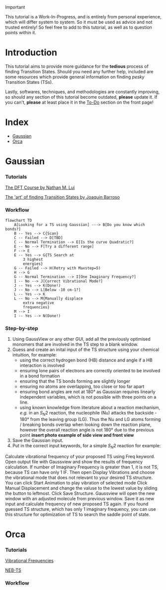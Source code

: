 > [!IMPORTANT]  
> This tutorial is a Work-In-Progress, and is entirely from personal experience, which will differ system to system. So it must be used as advice and not trusted entirely! So feel free to add to this tutorial, as well as to question points within it.

# Introduction
This tutorial aims to provide more guidance for the **tedious** process of finding Transition States. Should you need any further help, included are some resources which provide general information on finding *pesky* Transition States (TSs).

Lastly, softwares, techniques, and methodologies are constantly improving, so should any section of this tutorial become outdated, **please** update it. If you can't, **please** at least place it in the [To-Do](../../README.md) section on the front page!

# Index
- [Gaussian](#gaussian)
- [Orca](#orca)

# Gaussian 
### Tutorials
[The DFT Course by Nathan M. Lui](https://thisisntnathan.github.io/dftCourse/LongCourse/transitionStructureSearch.html#verification)

[The 'art' of finding Transition States by Joaquin Barroso](https://joaquinbarroso.com/2016/05/26/the-art-of-finding-transition-states-part-1/)

### Workflow


```mermaid
flowchart TD
    A[Looking for a TS using Gaussian] ---> B[Do you know which bonds?]
    B -- Yes --> C{Scan}
    C -- Failed --> D[TBD]
    C -- Normal Termination --> E[Is the curve Quadratic?]
    E -- No --> F[Try a different range]
    F --> E
    E -- Yes --> G{TS Search at 
        3 highest
        energies}
    G -- Failed --> H(Retry with Maxstep=5)
    H --> G
    G -- Normal Termination --> I[One Imaginary Frequency?]
    I -- No --> J[Correct Vibrational Mode?]
    J -- Yes --> K(Done!)
    J -- No --> L[Below -10 cm-1?]
    L -- Yes --> K
    L -- No --> M{Manually displace
        extra negative
        frequencies}
    M --> I
    I -- Yes --> N(Done!)

```

### Step-by-step

1. Using GaussView or any other GUI, add all the previously optimised monomers that are involved in the TS step to a blank window.
2. Guess and create an inital input of the TS structure using your chemical intuition, for example:
    - using the correct hydrogen bond (HB) distance and angle if a HB interaction is involved
    - ensuring lone pairs of electrons are correctly oriented to be involved in a bond formation
    - ensuring that the TS bonds forming are slightly longer
    - ensuring no atoms are overlapping, too close or too far apart
    - ensuring bond angles are not at 180° as Gaussian requires linearly independent variables, which is not possible with three points on a line.
    - using known knowledge from literature about a reaction mechanism, _e.g._ in an $S_{N}2$ reaction, the nucleophile (Nu) attacks the backside - 180° from the leaving group (LG). Thus the Nu and LG atoms forming / breaking bonds overlap when looking down the reaction plane, however the overall reaction angle is not 180° due to the previous point **insert photo example of side view and front view**
4. Save the Gaussian input.
5. Put in the correct input keywords, for a simple $S_{N}2$ reaction for example:
   
Calculate vibrational frequency of your proposed TS using Freq keyword. 
Open output file with Gaussview and show the results of frequency calculation.
If number of Imaginary Frequency is greater than 1, it is not TS, because TS can have only 1 IF.
Then open Display Vibrations and choose the vibrational mode that does not relevant to your desired TS structure. You can click Start Animation to play vibration of selected mode
Click Manual Displacement and change the valuse to the lowest value by sliding the button to leftmost.
Click Save Structure. Gaussview will open the new window with an adjusted molecule from previous window.
Save it as new input and calculate frequency of new proposed TS again.
If you found guessed TS structure, which has only 1 imaginary frequency, you can use this structure for optimization of TS to search the saddle point of state.


# Orca
### Tutorials
[Vibrational Frequencies](https://www.faccts.de/docs/orca/5.0/tutorials/prop/freq.html)

[NEB-TS](https://www.faccts.de/docs/orca/5.0/tutorials/react/nebts.html)

### Workflow



